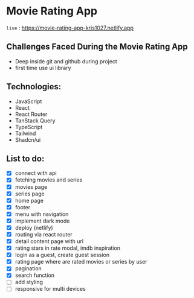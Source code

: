# Movie Rating App

`live` : <https://movie-rating-app-kris1027.netlify.app>

## Challenges Faced During the Movie Rating App

- Deep inside git and github during project
- first time use ui library

## Technologies:

- JavaScript
- React
- React Router
- TanStack Query
- TypeScript
- Tailwind
- Shadcn/ui

## List to do:

- [x] connect with api
- [x] fetching movies and series
- [x] movies page
- [x] series page
- [x] home page
- [x] footer
- [x] menu with navigation
- [x] implement dark mode
- [x] deploy (netlify)
- [x] routing via react router
- [x] detail content page with url
- [x] rating stars in rate modal, imdb inspiration
- [x] login as a guest, create guest session
- [x] rating page where are rated movies or series by user
- [x] pagination
- [x] search function
- [ ] add styling
- [ ] responsive for multi devices
